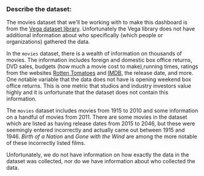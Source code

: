 ### Describe the dataset:

The movies dataset that we'll be working with to make this dashboard is from the [Vega dataset library](https://github.com/vega/vega-datasets). Unfortunately the Vega library does not have additional information about who specifically (which people or organizations) gathered the data.

In the `movies` dataset, there is a wealth of information on thousands of movies. The information includes foreign and domestic box office returns, DVD sales, budgets (how much a movie cost to make),running times, ratings from the websites [Rotten Tomatoes](https://www.rottentomatoes.com) and [IMDB](https://www.imdb.com), the release date, and more. One notable variable that the data does not have is opening weekend box office returns. This is one metric that studios and industry investors value highly and it is unfortunate that the dataset does not contain this information. 

The `movies` dataset includes movies from 1915 to 2010 and some information on a handful of movies from 2011. There are some movies in the dataset which are listed as having release dates from 2015 to 2046, but these were seemingly entered incorrectly and actually came out between 1915 and 1946. *Birth of a Nation* and *Gone with the Wind* are among the more notable of these incorrectly listed films. 

Unfortunately, we do not have information on how exactly the data in the dataset was collected, nor do we have information about who collected the data.